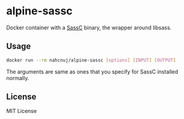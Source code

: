 # alpine-sassc
Docker container with a [SassC](https://github.com/sass/sassc) binary, the wrapper around libsass.

## Usage

```sh
docker run --rm nahcnuj/alpine-sassc [options] [INPUT] [OUTPUT]
```

The arguments are same as ones that you specify for SassC installed normally.

## License
MIT License
